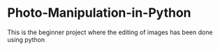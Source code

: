 # Photo-Manipulation-in-Python
This is the beginner project where the editing of images has been done using python
